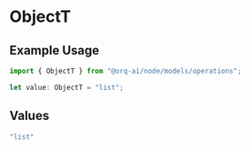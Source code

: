 # ObjectT

## Example Usage

```typescript
import { ObjectT } from "@orq-ai/node/models/operations";

let value: ObjectT = "list";
```

## Values

```typescript
"list"
```